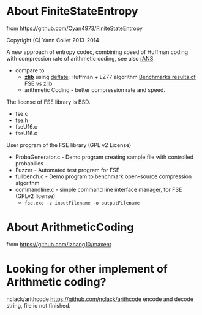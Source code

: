 
About FiniteStateEntropy
========================

from  https://github.com/Cyan4973/FiniteStateEntropy

Copyright (C) Yann Collet 2013-2014

A new approach of entropy codec, combining speed of Huffman coding with compression rate of arithmetic coding, see also [rANS](https://github.com/rygorous/ryg_rans) 

 * compare to
	 * **[zlib](http://www.zlib.net/)** using [deflate](http://en.wikipedia.org/wiki/DEFLATE): Huffman + LZ77 algorithm [Benchmarks results of FSE vs zlib](https://github.com/Cyan4973/FiniteStateEntropy/tree/master/benchmarkResults) 
	 * arithmetic Coding - better compression rate and speed.

The license of FSE library is BSD.
 * fse.c 
 * fse.h 
 * fseU16.c 
 * fseU16.c 

 User program of the FSE library (GPL v2 License)
 * ProbaGenerator.c - Demo program creating sample file with controlled probabilies
 * Fuzzer - Automated test program for FSE
 * fullbench.c - Demo program to benchmark open-source compression algorithm
 * commandline.c - simple command line interface manager, for FSE (GPLv2 license)
	 * `fse.exe -z inputFilename -o outputFilename`



About ArithmeticCoding
======================

from  https://github.com/lzhang10/maxent


Looking for other implement of Arithmetic coding?
==================================================

nclack/arithcode https://github.com/nclack/arithcode    encode and decode string, file io not finished. 



  
 